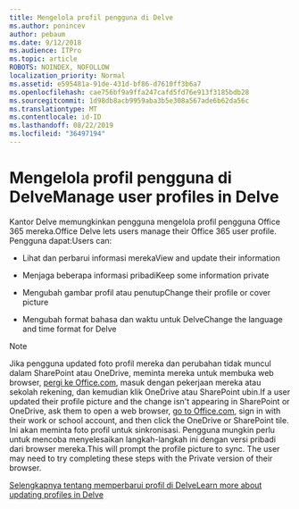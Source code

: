 ```yaml
---
title: Mengelola profil pengguna di Delve
ms.author: ponincev
author: pebaum
ms.date: 9/12/2018
ms.audience: ITPro
ms.topic: article
ROBOTS: NOINDEX, NOFOLLOW
localization_priority: Normal
ms.assetid: e595481a-91de-431d-bf86-d7610ff3b6a7
ms.openlocfilehash: cae756bf9a9ffa247cafd5fd76e913f3185bdb28
ms.sourcegitcommit: 1d98db8acb9959aba3b5e308a567ade6b62da56c
ms.translationtype: MT
ms.contentlocale: id-ID
ms.lasthandoff: 08/22/2019
ms.locfileid: "36497194"
---
```

# <a name="manage-user-profiles-in-delve"></a><span data-ttu-id="eeae9-102">Mengelola profil pengguna di Delve</span><span class="sxs-lookup"><span data-stu-id="eeae9-102">Manage user profiles in Delve</span></span>

<span data-ttu-id="eeae9-103">Kantor Delve memungkinkan pengguna mengelola profil pengguna Office 365 mereka.</span><span class="sxs-lookup"><span data-stu-id="eeae9-103">Office Delve lets users manage their Office 365 user profile.</span></span> <span data-ttu-id="eeae9-104">Pengguna dapat:</span><span class="sxs-lookup"><span data-stu-id="eeae9-104">Users can:</span></span>
  
- <span data-ttu-id="eeae9-105">Lihat dan perbarui informasi mereka</span><span class="sxs-lookup"><span data-stu-id="eeae9-105">View and update their information</span></span>
    
- <span data-ttu-id="eeae9-106">Menjaga beberapa informasi pribadi</span><span class="sxs-lookup"><span data-stu-id="eeae9-106">Keep some information private</span></span>
    
- <span data-ttu-id="eeae9-107">Mengubah gambar profil atau penutup</span><span class="sxs-lookup"><span data-stu-id="eeae9-107">Change their profile or cover picture</span></span>
    
- <span data-ttu-id="eeae9-108">Mengubah format bahasa dan waktu untuk Delve</span><span class="sxs-lookup"><span data-stu-id="eeae9-108">Change the language and time format for Delve</span></span>
    
> [!NOTE]
> <span data-ttu-id="eeae9-109">Jika pengguna updated foto profil mereka dan perubahan tidak muncul dalam SharePoint atau OneDrive, meminta mereka untuk membuka web browser, [pergi ke Office.com](https://www.office.com), masuk dengan pekerjaan mereka atau sekolah rekening, dan kemudian klik OneDrive atau SharePoint ubin.</span><span class="sxs-lookup"><span data-stu-id="eeae9-109">If a user updated their profile picture and the change isn't appearing in SharePoint or OneDrive, ask them to open a web browser, [go to Office.com](https://www.office.com), sign in with their work or school account, and then click the OneDrive or SharePoint tile.</span></span> <span data-ttu-id="eeae9-110">Ini akan meminta foto profil untuk sinkronisasi. Pengguna mungkin perlu untuk mencoba menyelesaikan langkah-langkah ini dengan versi pribadi dari browser mereka.</span><span class="sxs-lookup"><span data-stu-id="eeae9-110">This will prompt the profile picture to sync. The user may need to try completing these steps with the Private version of their browser.</span></span> 
  
[<span data-ttu-id="eeae9-111">Selengkapnya tentang memperbarui profil di Delve</span><span class="sxs-lookup"><span data-stu-id="eeae9-111">Learn more about updating profiles in Delve</span></span>](https://go.microsoft.com/fwlink/?linkid=735070)
  

